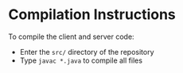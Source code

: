 # Compilation Instructions

To compile the client and server code:
-   Enter the `src/` directory of the repository
-   Type `javac *.java` to compile all files
